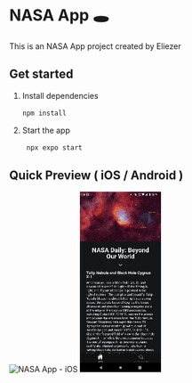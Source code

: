 # NASA App 🕳️

This is an NASA App project created by Eliezer

## Get started

1. Install dependencies

   ```bash
   npm install
   ```

2. Start the app

   ```bash
    npx expo start
   ```

## Quick Preview ( iOS / Android )

![NASA App - iOS](/assets/preview/nasa_app_solarSys_ios_ec_240828.gif) ![NASA App - Android](/assets/preview/nasa_app_solarSys_android_ec_240828.gif)
